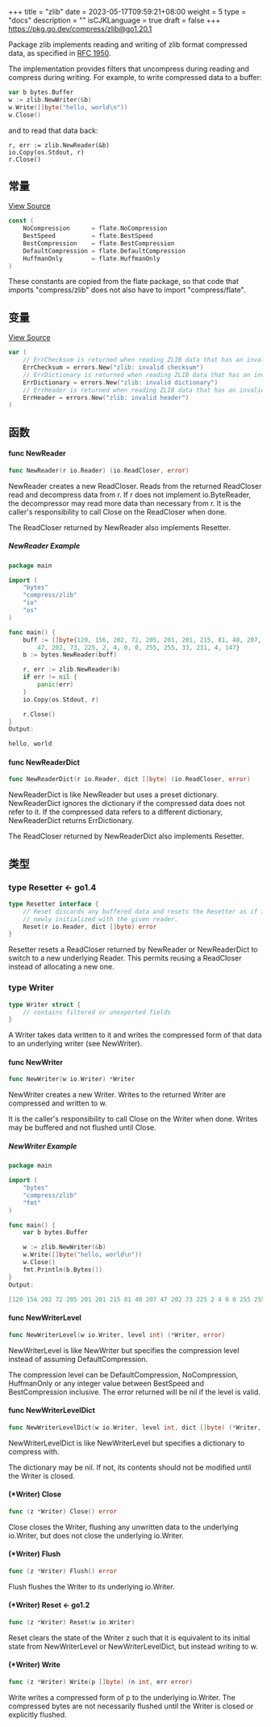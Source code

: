 +++
title = "zlib"
date = 2023-05-17T09:59:21+08:00
weight = 5
type = "docs"
description = ""
isCJKLanguage = true
draft = false
+++
https://pkg.go.dev/compress/zlib@go1.20.1



Package zlib implements reading and writing of zlib format compressed data, as specified in [RFC 1950](https://rfc-editor.org/rfc/rfc1950.html).

The implementation provides filters that uncompress during reading and compress during writing. For example, to write compressed data to a buffer:

``` go 
var b bytes.Buffer
w := zlib.NewWriter(&b)
w.Write([]byte("hello, world\n"))
w.Close()
```

and to read that data back:

```
r, err := zlib.NewReader(&b)
io.Copy(os.Stdout, r)
r.Close()
```








## 常量 

[View Source](https://cs.opensource.google/go/go/+/go1.20.1:src/compress/zlib/writer.go;l=18)

``` go 
const (
	NoCompression      = flate.NoCompression
	BestSpeed          = flate.BestSpeed
	BestCompression    = flate.BestCompression
	DefaultCompression = flate.DefaultCompression
	HuffmanOnly        = flate.HuffmanOnly
)
```

These constants are copied from the flate package, so that code that imports "compress/zlib" does not also have to import "compress/flate".

## 变量

[View Source](https://cs.opensource.google/go/go/+/go1.20.1:src/compress/zlib/reader.go;l=40)

``` go 
var (
	// ErrChecksum is returned when reading ZLIB data that has an invalid checksum.
	ErrChecksum = errors.New("zlib: invalid checksum")
	// ErrDictionary is returned when reading ZLIB data that has an invalid dictionary.
	ErrDictionary = errors.New("zlib: invalid dictionary")
	// ErrHeader is returned when reading ZLIB data that has an invalid header.
	ErrHeader = errors.New("zlib: invalid header")
)
```

## 函数

#### func NewReader 

``` go 
func NewReader(r io.Reader) (io.ReadCloser, error)
```

NewReader creates a new ReadCloser. Reads from the returned ReadCloser read and decompress data from r. If r does not implement io.ByteReader, the decompressor may read more data than necessary from r. It is the caller's responsibility to call Close on the ReadCloser when done.

The ReadCloser returned by NewReader also implements Resetter.

##### NewReader Example
``` go 
package main

import (
	"bytes"
	"compress/zlib"
	"io"
	"os"
)

func main() {
	buff := []byte{120, 156, 202, 72, 205, 201, 201, 215, 81, 40, 207,
		47, 202, 73, 225, 2, 4, 0, 0, 255, 255, 33, 231, 4, 147}
	b := bytes.NewReader(buff)

	r, err := zlib.NewReader(b)
	if err != nil {
		panic(err)
	}
	io.Copy(os.Stdout, r)

	r.Close()
}
Output:

hello, world
```

#### func NewReaderDict 

``` go 
func NewReaderDict(r io.Reader, dict []byte) (io.ReadCloser, error)
```

NewReaderDict is like NewReader but uses a preset dictionary. NewReaderDict ignores the dictionary if the compressed data does not refer to it. If the compressed data refers to a different dictionary, NewReaderDict returns ErrDictionary.

The ReadCloser returned by NewReaderDict also implements Resetter.

## 类型

### type Resetter  <- go1.4

``` go 
type Resetter interface {
	// Reset discards any buffered data and resets the Resetter as if it was
	// newly initialized with the given reader.
	Reset(r io.Reader, dict []byte) error
}
```

Resetter resets a ReadCloser returned by NewReader or NewReaderDict to switch to a new underlying Reader. This permits reusing a ReadCloser instead of allocating a new one.

### type Writer 

``` go 
type Writer struct {
	// contains filtered or unexported fields
}
```

A Writer takes data written to it and writes the compressed form of that data to an underlying writer (see NewWriter).

#### func NewWriter 

``` go 
func NewWriter(w io.Writer) *Writer
```

NewWriter creates a new Writer. Writes to the returned Writer are compressed and written to w.

It is the caller's responsibility to call Close on the Writer when done. Writes may be buffered and not flushed until Close.

##### NewWriter Example
``` go 
package main

import (
	"bytes"
	"compress/zlib"
	"fmt"
)

func main() {
	var b bytes.Buffer

	w := zlib.NewWriter(&b)
	w.Write([]byte("hello, world\n"))
	w.Close()
	fmt.Println(b.Bytes())
}
Output:

[120 156 202 72 205 201 201 215 81 40 207 47 202 73 225 2 4 0 0 255 255 33 231 4 147]
```

#### func NewWriterLevel 

``` go 
func NewWriterLevel(w io.Writer, level int) (*Writer, error)
```

NewWriterLevel is like NewWriter but specifies the compression level instead of assuming DefaultCompression.

The compression level can be DefaultCompression, NoCompression, HuffmanOnly or any integer value between BestSpeed and BestCompression inclusive. The error returned will be nil if the level is valid.

#### func NewWriterLevelDict 

``` go 
func NewWriterLevelDict(w io.Writer, level int, dict []byte) (*Writer, error)
```

NewWriterLevelDict is like NewWriterLevel but specifies a dictionary to compress with.

The dictionary may be nil. If not, its contents should not be modified until the Writer is closed.

#### (*Writer) Close 

``` go 
func (z *Writer) Close() error
```

Close closes the Writer, flushing any unwritten data to the underlying io.Writer, but does not close the underlying io.Writer.

#### (*Writer) Flush 

``` go 
func (z *Writer) Flush() error
```

Flush flushes the Writer to its underlying io.Writer.

#### (*Writer) Reset  <- go1.2

``` go 
func (z *Writer) Reset(w io.Writer)
```

Reset clears the state of the Writer z such that it is equivalent to its initial state from NewWriterLevel or NewWriterLevelDict, but instead writing to w.

#### (*Writer) Write 

``` go 
func (z *Writer) Write(p []byte) (n int, err error)
```

Write writes a compressed form of p to the underlying io.Writer. The compressed bytes are not necessarily flushed until the Writer is closed or explicitly flushed.